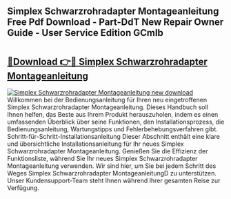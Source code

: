 ## Simplex Schwarzrohradapter Montageanleitung Free Pdf Download - Part-DdT New Repair Owner Guide - User Service Edition GCmIb

# <h2><a href="http://df7w5zt.blite.top/?on=Simplex+Schwarzrohradapter+Montageanleitung">🔗Download 👉🔴 Simplex Schwarzrohradapter Montageanleitung</a></h2>

[![Simplex Schwarzrohradapter Montageanleitung new download](https://i.imgur.com/lujVjoI.png)](http://df7w5zt.blite.top/?on=Simplex+Schwarzrohradapter+Montageanleitung)
Willkommen bei der Bedienungsanleitung für Ihren neu eingetroffenen Simplex Schwarzrohradapter Montageanleitung. Dieses Handbuch soll Ihnen helfen, das Beste aus Ihrem Produkt herauszuholen, indem es einen umfassenden Überblick über seine Funktionen, den Installationsprozess, die Bedienungsanleitung, Wartungstipps und Fehlerbehebungsverfahren gibt. Schritt-für-Schritt-Installationsanleitung Dieser Abschnitt enthält eine klare und übersichtliche Installationsanleitung für Ihr neues Simplex Schwarzrohradapter Montageanleitung. Genießen Sie die Effizienz der Funktionsliste, während Sie Ihr neues Simplex Schwarzrohradapter Montageanleitung verwenden. Wir sind hier, um Sie bei jedem Schritt des Weges Simplex Schwarzrohradapter MontageanleitungD zu unterstützen. Unser Kundensupport-Team steht Ihnen während Ihrer gesamten Reise zur Verfügung.

